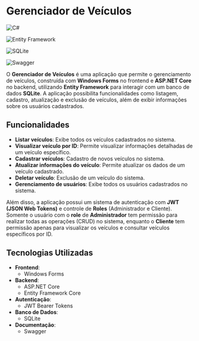 # Gerenciador de Veículos

![C#](https://img.shields.io/badge/C%23-239120?style=flat&logo=c-sharp&logoColor=white)

![Entity Framework](https://img.shields.io/badge/Entity_Framework-7A7A7A?style=flat&logo=entity-framework&logoColor=white)

![SQLite](https://img.shields.io/badge/SQLite-003B57?style=flat&logo=sqlite&logoColor=white)

![Swagger](https://upload.wikimedia.org/wikipedia/commons/thumb/a/ab/Swagger-logo.png/64px-Swagger-logo.png)


O **Gerenciador de Veículos** é uma aplicação que permite o gerenciamento de veículos, construída com **Windows Forms** no frontend e **ASP.NET Core** no backend, utilizando **Entity Framework** para interagir com um banco de dados **SQLite**. A aplicação possibilita funcionalidades como listagem, cadastro, atualização e exclusão de veículos, além de exibir informações sobre os usuários cadastrados.

## Funcionalidades

- **Listar veículos**: Exibe todos os veículos cadastrados no sistema.
- **Visualizar veículo por ID**: Permite visualizar informações detalhadas de um veículo específico.
- **Cadastrar veículos**: Cadastro de novos veículos no sistema.
- **Atualizar informações do veículo**: Permite atualizar os dados de um veículo cadastrado.
- **Deletar veículo**: Exclusão de um veículo do sistema.
- **Gerenciamento de usuários**: Exibe todos os usuários cadastrados no sistema.
  
Além disso, a aplicação possui um sistema de autenticação com **JWT (JSON Web Tokens)** e controle de **Roles** (Administrador e Cliente). Somente o usuário com o **role** de **Administrador** tem permissão para realizar todas as operações (CRUD) no sistema, enquanto o **Cliente** tem permissão apenas para visualizar os veículos e consultar veículos específicos por ID.

## Tecnologias Utilizadas

- **Frontend**: 
  - Windows Forms
- **Backend**:
  - ASP.NET Core
  - Entity Framework Core
- **Autenticação**:
  - JWT Bearer Tokens
- **Banco de Dados**:
  - SQLite
- **Documentação**:
  - Swagger
